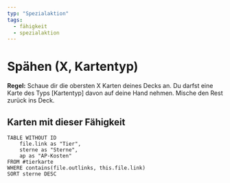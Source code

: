 ```yaml
---
typ: "Spezialaktion"
tags:   
  - fähigkeit
  - spezialaktion
---  
```


# Spähen (X, Kartentyp)
**Regel:** Schaue dir die obersten X Karten deines Decks an. Du darfst eine Karte des Typs [Kartentyp] davon auf deine Hand nehmen. Mische den Rest zurück ins Deck.

## Karten mit dieser Fähigkeit  
```dataview 
TABLE WITHOUT ID   
	file.link as "Tier",   
	sterne as "Sterne",   
	ap as "AP-Kosten" 
FROM #tierkarte 
WHERE contains(file.outlinks, this.file.link) 
SORT sterne DESC